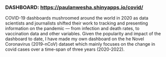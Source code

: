 ### DASHBOARD:         https://paulanwesha.shinyapps.io/covid/

COVID-19 dashboards mushroomed around the world in 2020 as data scientists and journalists shifted their work to tracking and presenting information on the pandemic — from infection and death rates, to vaccination data and other variables. Given the popularity and impact of the dashboard to date, I have made my own dashboard on the he Novel Coronavirus (2019-nCoV) dataset which mainly focuses on the change in covid cases over a time-span of three years (2020-2022).
